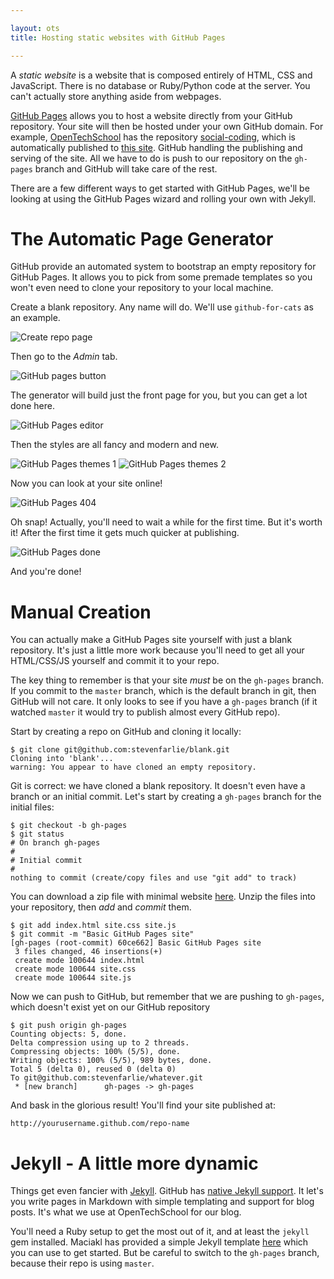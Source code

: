 ```yaml
---

layout: ots
title: Hosting static websites with GitHub Pages

---
```


A *static website* is a website that is composed entirely of HTML, CSS
and JavaScript. There is no database or Ruby/Python code at the
server. You can't actually store anything aside from webpages.

[GitHub Pages](http://pages.github.com/) allows you to host a website
directly from your GitHub repository. Your site will then be hosted
under your own GitHub domain. For example,
[OpenTechSchool](https://github.com/OpenTechSchool) has the repository
[social-coding](https://github.com/OpenTechSchool/social-coding),
which is automatically published to
[this site](http://opentechschool.github.com/social-coding/). GitHub
handling the publishing and serving of the site. All we have to do is
push to our repository on the `gh-pages` branch and GitHub will take
care of the rest.

There are a few different ways to get started with GitHub Pages, we'll
be looking at using the GitHub Pages wizard and rolling your own with
Jekyll.

# The Automatic Page Generator

GitHub provide an automated system to bootstrap an empty repository
for GitHub Pages. It allows you to pick from some premade templates so
you won't even need to clone your repository to your local machine.

Create a blank repository. Any name will do. We'll use
  `github-for-cats` as an example.

![Create repo page](images/pages/generator-1-small.png)

Then go to the *Admin* tab.

![GitHub pages button](images/pages/generator-2-small.png)

The generator will build just the front page for you, but you can get
a lot done here.

![GitHub Pages editor](images/pages/generator-3-small.png)

Then the styles are all fancy and modern and new. 

![GitHub Pages themes 1](images/pages/generator-4-small.png)
![GitHub Pages themes 2](images/pages/generator-5-small.png)

Now you can look at your site online!

![GitHub Pages 404](images/pages/generator-6-small.png)

Oh snap! Actually, you'll need to wait a while for the first time. But
it's worth it! After the first time it gets much quicker at
publishing.

![GitHub Pages done](images/pages/generator-7-small.png)

And you're done!

# Manual Creation

You can actually make a GitHub Pages site yourself with just a blank
repository. It's just a little more work because you'll need to get
all your HTML/CSS/JS yourself and commit it to your repo.

The key thing to remember is that your site *must* be on the
`gh-pages` branch. If you commit to the `master` branch, which is the
default branch in git, then GitHub will not care. It only looks to see
if you have a `gh-pages` branch (if it watched `master` it would try
to publish almost every GitHub repo).

Start by creating a repo on GitHub and cloning it locally:

	$ git clone git@github.com:stevenfarlie/blank.git
	Cloning into 'blank'...
	warning: You appear to have cloned an empty repository.

Git is correct: we have cloned a blank repository. It doesn't even
have a branch or an initial commit. Let's start by creating a
`gh-pages` branch for the initial files:

	$ git checkout -b gh-pages
	$ git status
	# On branch gh-pages
	#
	# Initial commit
	#
	nothing to commit (create/copy files and use "git add" to track)

You can download a zip file with minimal website
[here](https://github.com/stevenfarlie/blank/zipball/gh-pages). Unzip
the files into your repository, then _add_ and _commit_ them.

	$ git add index.html site.css site.js
	$ git commit -m "Basic GitHub Pages site"
	[gh-pages (root-commit) 60ce662] Basic GitHub Pages site
	 3 files changed, 46 insertions(+)
	 create mode 100644 index.html
	 create mode 100644 site.css
	 create mode 100644 site.js

Now we can push to GitHub, but remember that we are pushing to
`gh-pages`, which doesn't exist yet on our GitHub repository

	$ git push origin gh-pages
	Counting objects: 5, done.
	Delta compression using up to 2 threads.
	Compressing objects: 100% (5/5), done.
	Writing objects: 100% (5/5), 989 bytes, done.
	Total 5 (delta 0), reused 0 (delta 0)
	To git@github.com:stevenfarlie/whatever.git
	 * [new branch]      gh-pages -> gh-pages

And bask in the glorious result! You'll find your site published at:

	http://yourusername.github.com/repo-name
	
# Jekyll - A little more dynamic

Things get even fancier with [Jekyll](http://jekyllrb.com). GitHub has
[native Jekyll support](https://help.github.com/articles/using-jekyll-with-pages). It
let's you write pages in Markdown with simple templating and support
for blog posts. It's what we use at OpenTechSchool for our blog.

You'll need a Ruby setup to get the most out of it, and at least the
`jekyll` gem installed. Maciakl has provided a simple Jekyll template
[here](https://github.com/maciakl/Sample-Jekyll-Site) which you can
use to get started. But be careful to switch to the `gh-pages` branch,
because their repo is using `master`.
